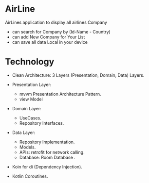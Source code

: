 # AirLine 
AirLines application to display all airlines Company
* can search for Company by (Id-Name - Country)
* can add New Company for Your List 
* can save all data Local in your device 

# Technology 
* Clean Architecture: 3 Layers (Presentation, Domain, Data) Layers.

* Presentation Layer:
   * mvvm Presentation Architecture Pattern.
   * view Model 
 * Domain Layer:
    * UseCases.
    * Repository Interfaces.
 * Data Layer:
   * Repository Implementation.
   * Models.
   * APIs: retrofit for network calling.
   * Database: Room Database .

* Koin for di (Dependency Injection).

* Kotlin Coroutines.
